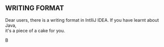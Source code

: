
## WRITING FORMAT ##

Dear users, there is a writing format in IntlliJ IDEA. If you have learnt about Java,  
it's a piece of a cake for you.  

B
